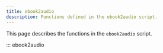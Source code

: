 ```yaml
---
title: ebook2audio
description: Functions defined in the ebook2audio script.
---
```


This page describes the functions in the `ebook2audio` script.

::: ebook2audio
